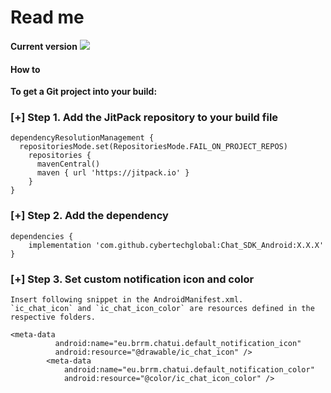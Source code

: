 # Read me

**Current version**
[![](https://jitpack.io/v/cybertechglobal/Chat_SDK_Android.svg)](https://jitpack.io/#cybertechglobal/Chat_SDK_Android)

#### How to

**To get a Git project into your build:**

### [+] Step 1. Add the JitPack repository to your build file
```
dependencyResolutionManagement {
  repositoriesMode.set(RepositoriesMode.FAIL_ON_PROJECT_REPOS)
    repositories {
      mavenCentral()
      maven { url 'https://jitpack.io' }
    }
}
 ```

### [+] Step 2. Add the dependency

```
dependencies {
    implementation 'com.github.cybertechglobal:Chat_SDK_Android:X.X.X'
}
```

### [+] Step 3. Set custom notification icon and color

    Insert following snippet in the AndroidManifest.xml. 
	`ic_chat_icon` and `ic_chat_icon_color` are resources defined in the respective folders.

```
<meta-data
          android:name="eu.brrm.chatui.default_notification_icon"
          android:resource="@drawable/ic_chat_icon" />
        <meta-data
            android:name="eu.brrm.chatui.default_notification_color"
            android:resource="@color/ic_chat_icon_color" />
```